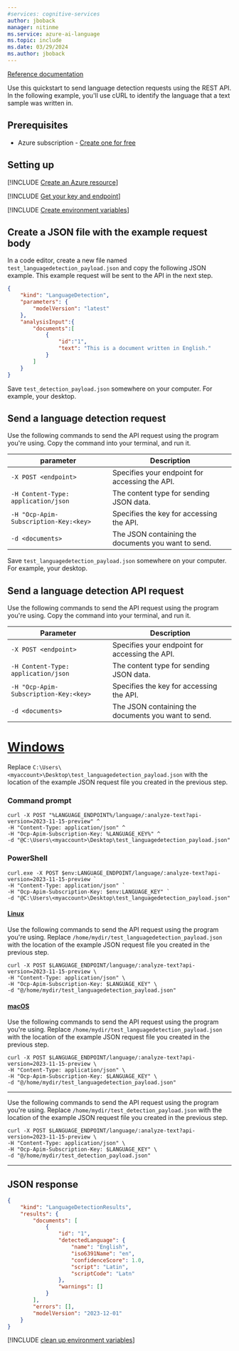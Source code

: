 ```yaml
---
#services: cognitive-services
author: jboback
manager: nitinme
ms.service: azure-ai-language
ms.topic: include
ms.date: 03/29/2024
ms.author: jboback
---
```


[Reference documentation](https://go.microsoft.com/fwlink/?linkid=2239169)

Use this quickstart to send language detection requests using the REST API. In the following example, you'll use cURL to identify the language that a text sample was written in.

## Prerequisites

* Azure subscription - [Create one for free](https://azure.microsoft.com/free/cognitive-services)


## Setting up

[!INCLUDE [Create an Azure resource](../../../includes/create-resource.md)]

[!INCLUDE [Get your key and endpoint](../../../includes/get-key-endpoint.md)]

[!INCLUDE [Create environment variables](../../../includes/environment-variables.md)]


## Create a JSON file with the example request body

In a code editor, create a new file named `test_languagedetection_payload.json` and copy the following JSON example. This example request will be sent to the API in the next step.

```json
{
    "kind": "LanguageDetection",
    "parameters": {
        "modelVersion": "latest"
    },
    "analysisInput":{
        "documents":[
            {
                "id":"1",
                "text": "This is a document written in English."
            }
        ]
    }
}
```
Save `test_detection_payload.json` somewhere on your computer. For example, your desktop.

## Send a language detection request

Use the following commands to send the API request using the program you're using. Copy the command into your terminal, and run it.

parameter  |Description  |
|---------|---------|
|`-X POST <endpoint>`     | Specifies your endpoint for accessing the API.        |
|`-H Content-Type: application/json`     | The content type for sending JSON data.          |
|`-H "Ocp-Apim-Subscription-Key:<key>`    | Specifies the key for accessing the API.        |
|`-d <documents>`     | The JSON containing the documents you want to send.         |

Save `test_languagedetection_payload.json` somewhere on your computer. For example, your desktop. 

## Send a language detection API request

Use the following commands to send the API request using the program you're using. Copy the command into your terminal, and run it.

|Parameter  |Description  |
|---------|---------|
|`-X POST <endpoint>`     | Specifies your endpoint for accessing the API.        |
|`-H Content-Type: application/json`     | The content type for sending JSON data.          |
|`-H "Ocp-Apim-Subscription-Key:<key>`    | Specifies the key for accessing the API.        |
|`-d <documents>`     | The JSON containing the documents you want to send.         |

# [Windows](#tab/windows)

 Replace `C:\Users\<myaccount>\Desktop\test_languagedetection_payload.json` with the location of the example JSON request file you created in the previous step.

### Command prompt

```terminal
curl -X POST "%LANGUAGE_ENDPOINT%/language/:analyze-text?api-version=2023-11-15-preview" ^
-H "Content-Type: application/json" ^
-H "Ocp-Apim-Subscription-Key: %LANGUAGE_KEY%" ^
-d "@C:\Users\<myaccount>\Desktop\test_languagedetection_payload.json"
```

### PowerShell

```terminal
curl.exe -X POST $env:LANGUAGE_ENDPOINT/language/:analyze-text?api-version=2023-11-15-preview `
-H "Content-Type: application/json" `
-H "Ocp-Apim-Subscription-Key: $env:LANGUAGE_KEY" `
-d "@C:\Users\<myaccount>\Desktop\test_languagedetection_payload.json"
```

#### [Linux](#tab/linux)

Use the following commands to send the API request using the program you're using. Replace `/home/mydir/test_languagedetection_payload.json` with the location of the example JSON request file you created in the previous step.

```terminal
curl -X POST $LANGUAGE_ENDPOINT/language/:analyze-text?api-version=2023-11-15-preview \
-H "Content-Type: application/json" \
-H "Ocp-Apim-Subscription-Key: $LANGUAGE_KEY" \
-d "@/home/mydir/test_languagedetection_payload.json"
```

#### [macOS](#tab/macos)

Use the following commands to send the API request using the program you're using. Replace `/home/mydir/test_languagedetection_payload.json` with the location of the example JSON request file you created in the previous step.

```terminal
curl -X POST $LANGUAGE_ENDPOINT/language/:analyze-text?api-version=2023-11-15-preview \
-H "Content-Type: application/json" \
-H "Ocp-Apim-Subscription-Key: $LANGUAGE_KEY" \
-d "@/home/mydir/test_languagedetection_payload.json"
```

---

Use the following commands to send the API request using the program you're using. Replace `/home/mydir/test_detection_payload.json` with the location of the example JSON request file you created in the previous step.

```terminal
curl -X POST $LANGUAGE_ENDPOINT/language/:analyze-text?api-version=2023-11-15-preview \
-H "Content-Type: application/json" \
-H "Ocp-Apim-Subscription-Key: $LANGUAGE_KEY" \
-d "@/home/mydir/test_detection_payload.json"
```

---

## JSON response

```json
{
    "kind": "LanguageDetectionResults",
    "results": {
        "documents": [
            {
                "id": "1",
                "detectedLanguage": {
                    "name": "English",
                    "iso6391Name": "en",
                    "confidenceScore": 1.0,
                    "script": "Latin",
                    "scriptCode": "Latn"
                },
                "warnings": []
            }
        ],
        "errors": [],
        "modelVersion": "2023-12-01"
    }
}
```

[!INCLUDE [clean up environment variables](../../../includes/clean-up-variables.md)]
